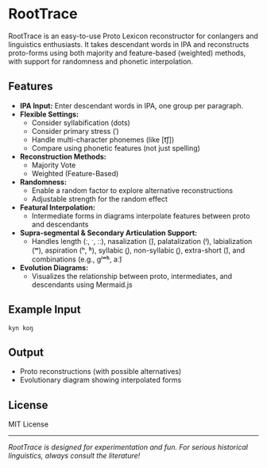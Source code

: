 # RootTrace

RootTrace is an easy-to-use Proto Lexicon reconstructor for conlangers and linguistics enthusiasts. It takes descendant words in IPA and reconstructs proto-forms using both majority and feature-based (weighted) methods, with support for randomness and phonetic interpolation.

## Features

- **IPA Input:** Enter descendant words in IPA, one group per paragraph.
- **Flexible Settings:**  
  - Consider syllabification (dots)
  - Consider primary stress (ˈ)
  - Handle multi-character phonemes (like [t͡ʃ])
  - Compare using phonetic features (not just spelling)
- **Reconstruction Methods:**  
  - Majority Vote  
  - Weighted (Feature-Based)
- **Randomness:**  
  - Enable a random factor to explore alternative reconstructions
  - Adjustable strength for the random effect
- **Featural Interpolation:**  
  - Intermediate forms in diagrams interpolate features between proto and descendants
- **Supra-segmental & Secondary Articulation Support:**  
  - Handles length (ː, ˑ, ːː), nasalization (̃), palatalization (ʲ), labialization (ʷ), aspiration (ʰ, ʱ), syllabic (̩), non-syllabic (̯), extra-short (̆), and combinations (e.g., gʲʷʱ, aː̃)
- **Evolution Diagrams:**  
  - Visualizes the relationship between proto, intermediates, and descendants using Mermaid.js

## Example Input

```
kyn koŋ
```

## Output

- Proto reconstructions (with possible alternatives)
- Evolutionary diagram showing interpolated forms

## License

MIT License

---

*RootTrace is designed for experimentation and fun. For serious historical linguistics, always consult the literature!*
